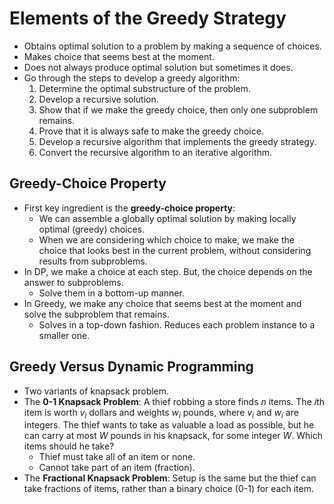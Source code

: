 # Elements of the Greedy Strategy

- Obtains optimal solution to a problem by making a sequence of choices.
- Makes choice that seems best at the moment.
- Does not always produce optimal solution but sometimes it does.
- Go through the steps to develop a greedy algorithm:
    1. Determine the optimal substructure of the problem.
    2. Develop a recursive solution.
    3. Show that if we make the greedy choice, then only one subproblem remains.
    4. Prove that it is always safe to make the greedy choice.
    5. Develop a recursive algorithm that implements the greedy strategy.
    6. Convert the recursive algorithm to an iterative algorithm.

## Greedy-Choice Property
- First key ingredient is the **greedy-choice property**:
    - We can assemble a globally optimal solution by making locally optimal (greedy) choices.
    - When we are considering which choice to make, we make the choice that looks best in the current problem, without considering results from subproblems.
- In DP, we make a choice at each step. But, the choice depends on the answer to subproblems.
    - Solve them in a bottom-up manner.
- In Greedy, we make any choice that seems best at the moment and solve the subproblem that remains.
    - Solves in a top-down fashion. Reduces each problem instance to a smaller one.

## Greedy Versus Dynamic Programming
- Two variants of knapsack problem.
- The **0-1 Knapsack Problem**: A thief robbing a store finds *n* items. The *i*th item is worth *v<sub>i</sub>* dollars and weights *w<sub>i</sub>* pounds, where *v<sub>i</sub>* and *w<sub>i</sub>* are integers. The thief wants to take as valuable a load as possible, but he can carry at most *W* pounds in his knapsack, for some integer *W*. Which items should he take?
    - Thief must take all of an item or none.
    - Cannot take part of an item (fraction).
- The **Fractional Knapsack Problem**: Setup is the same but the thief can take fractions of items, rather than a binary choice (0-1) for each item.
